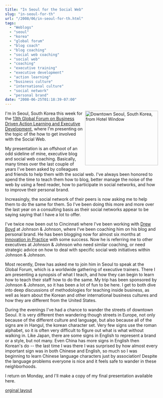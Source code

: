 ```yaml
---
title: "In Seoul for the Social Web"
slug: "in-seoul-for-th"
url: "/2008/06/in-seoul-for-th.html"
tags:
  - "Weblogs"
  - "seoul"
  - "korea"
  - "global forum"
  - "blog coach"
  - "blog coaching"
  - "social web coaching"
  - "social web"
  - "coaching"
  - "executive training"
  - "executive development"
  - "action learning"
  - "business culture"
  - "international culture"
  - "social network"
  - "personal brand"
date: "2008-06-25T01:18:39-07:00"
---
```

<p><a href="http://www.flickr.com/photos/christophera/2610236112/" title="Downtown Seoul, South Korea, from Hotel Window by ChristopherA, on Flickr"><img src="http://farm4.static.flickr.com/3067/2610236112_a59ce2f7b5_m.jpg" width="240" height="180" alt="Downtown Seoul, South Korea, from Hotel Window" style="margin: 0px 0px 5px 5px; float: right;" /></a>I'm in Seoul, South Korea this week for the <a href="http://www.globalforumactionlearning.com/">13th Global Forum on Business Driven Action Learning and Executive Development</a>, where I'm presenting on the topic of the how to get involved with the Social Web.</p>
<p>My presentation is an offshoot of an odd sideline of mine, executive blog and social web coaching. Basically, many times over the last couple of years I've been asked by colleagues and friends to help them with the social web. I've always been honored to spend the time to teach them how to blog, better manage the noise of the web by using a feed reader, how to participate in social networks, and how to improve their personal brand.</p>
<p>Increasingly, the social network of their peers is now asking me to help them to do the same for them. So I've been doing this more and more over the last year on a consulting basis as their social networks appear to be saying saying that I have a lot to offer.</p>
<p>I've twice now been out to Cincinnati where I've been working with <a href="http://www.linkedin.com/pub/5/3a9/480">Drew Boyd</a> at Johnson & Johnson, where I've been coaching him on his blog and personal brand. He has been blogging now for almost six months at <a href="http://www.innovationinpractice.com/">Innovation in Practice</a> with some success. Now he is referring me to other executives at Johnson & Johnson who need similar coaching, or need strategic advice on how to deal with specific social web initiatives within Johnson & Johnson.</p>
<p>Most recently, Drew has asked me to join him in Seoul to speak at the Global Forum, which is a worldwide gathering of executive trainers. There I am presenting a synopsis of what I teach, and how they can begin to learn how to teach their staff how to do the same. My trip has been sponsored by Johnson & Johnson, so it has been a lot of fun to be here. I get to both dive into deep discussions of methodologies for teaching inside business, as well as learn about the Korean and other international business cultures and how they are different from the United States.</p>
<p>During the evenings I've had a chance to wander the streets of downtown Seoul. It is very different then wandering though streets in Europe, not only because of the different culture and language, but also because all of the signs are in Hangul, the korean character set. Very few signs use the roman alphabet, so it is often very difficult to figure out what is what without walking in. Like Japan, there are some signs in English to represent a brand or a style, but not many. Even China has more signs in English then Korean's do -- the last time I was there I was surprised by how almost every important sign was in both Chinese and English, so much so I was beginning to learn Chinese language characters just by association! Despite the language problems everyone is nice and it feels safe to wander in these neighborhoods.</p>
<p>I return on Monday, and I'll make a copy of my final presentation available here.</p>
<p class="previous"><a href="/previous/2008/06/in-seoul-for-th.html" rel="syndication" class="u-syndication" >orginal layout</a></p>
